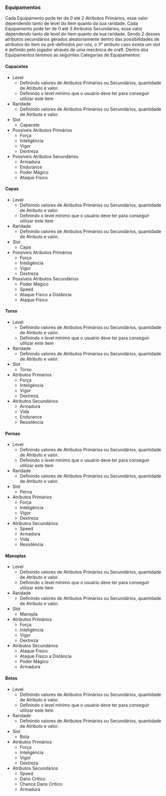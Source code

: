 ### Equipamentos
Cada Equipamento pode ter de 0 até 2 Atributos Primários, esse valor dependendo tanto de level do item quanto da sua raridade.
Cada Equipamento pode ter de 0 até 3 Atributos Secundários, esse valor dependendo tanto de level do item quanto da sua raridade. Sendo 2 desses atributos secundários gerados aleatoriamente dentro das possibilidades de atributos do item ou pré-definidos por nós, o 3° atributo caso exista um slot é definido pelo jogador através de uma mecânica de craft.
Dentro dos Equipamentos teremos as seguintes Categorias de Equipamentos:
#### Capacetes
- Level
	- Definindo valores de Atributos Primários ou Secundários, quantidade de Atributo e valor.
	- Definindo o level mínimo que o usuário deve ter para conseguir utilizar este item
- Raridade
	- Definindo valores de Atributos Primários ou Secundários, quantidade de Atributo e valor.
- Slot
	- Capacete
- Possíveis Atributos Primários
	- Força
	- Inteligência
	- Vigor
	- Dextreza
- Possíveis Atributos Secundários
	- Armadura
	- Endurance
	- Poder Mágico
	- Ataque Físico
#### Capas
- Level
	- Definindo valores de Atributos Primários ou Secundários, quantidade de Atributo e valor.
	- Definindo o level mínimo que o usuário deve ter para conseguir utilizar este item
- Raridade
	- Definindo valores de Atributos Primários ou Secundários, quantidade de Atributo e valor.
- Slot
	- Capa
-  Possíveis Atributos Primários
	- Força
	- Inteligência
	- Vigor
	- Dextreza
- Possíveis Atributos Secundários
	- Poder Mágico
	- Speed
	- Ataque Físico a Distância
	- Ataque Físico
#### Torso
- Level
	- Definindo valores de Atributos Primários ou Secundários, quantidade de Atributo e valor.
	- Definindo o level mínimo que o usuário deve ter para conseguir utilizar este item
- Raridade
	- Definindo valores de Atributos Primários ou Secundários, quantidade de Atributo e valor.
- Slot
	- Torso
-  Atributos Primários
	- Força
	- Inteligência
	- Vigor
	- Dextreza
- Atributos Secundários
	- Armadura
	- Vida
	- Endurance
	- Resistência
#### Pernas
- Level
	- Definindo valores de Atributos Primários ou Secundários, quantidade de Atributo e valor.
	- Definindo o level mínimo que o usuário deve ter para conseguir utilizar este item
- Raridade
	- Definindo valores de Atributos Primários ou Secundários, quantidade de Atributo e valor.
- Slot
	- Perna
-  Atributos Primários
	- Força
	- Inteligência
	- Vigor
	- Dextreza
- Atributos Secundários
	- Speed
	- Armadura
	- Vida
	- Resistência
#### Manoplas
- Level
	- Definindo valores de Atributos Primários ou Secundários, quantidade de Atributo e valor.
	- Definindo o level mínimo que o usuário deve ter para conseguir utilizar este item
- Raridade
	- Definindo valores de Atributos Primários ou Secundários, quantidade de Atributo e valor.
- Slot
	- Manopla
-  Atributos Primários
	- Força
	- Inteligência
	- Vigor
	- Dextreza
- Atributos Secundários
	- Ataque Físico
	- Ataque Físico a Distância
	- Poder Mágico
	- Armadura
#### Botas
- Level
	- Definindo valores de Atributos Primários ou Secundários, quantidade de Atributo e valor.
	- Definindo o level mínimo que o usuário deve ter para conseguir utilizar este item
- Raridade
	- Definindo valores de Atributos Primários ou Secundários, quantidade de Atributo e valor.
- Slot
	- Bota
-  Atributos Primários
	- Força
	- Inteligência
	- Vigor
	- Dextreza
- Atributos Secundários
	- Speed
	- Dano Crítico
	- Chance Dano Crítico
	- Armadura